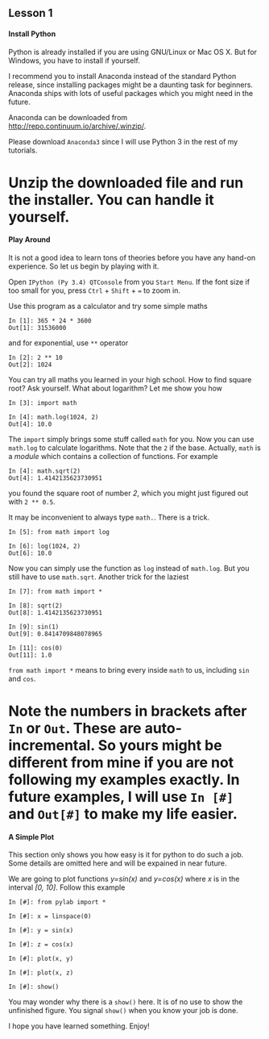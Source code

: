 
Lesson 1
--------

#### Install Python ####

Python is already installed if you are using GNU/Linux or Mac OS X. But for
Windows, you have to install if yourself. 

I recommend you to install Anaconda instead of the standard Python release,
since installing packages might be a daunting task for beginners. Anaconda ships
with lots of useful packages which you might need in the future.

Anaconda can be downloaded from <http://repo.continuum.io/archive/.winzip/>.

Please download `Anaconda3` since I will use Python 3 in the rest of my
tutorials.

Unzip the downloaded file and run the installer. You can handle it yourself.
=======================================

#### Play Around ####

It is not a good idea to learn tons of theories before you have any hand-on
experience. So let us begin by playing with it.

Open `IPython (Py 3.4) QTConsole` from you `Start Menu`. If the font size if too
small for you, press `Ctrl` + `Shift` + `=` to zoom in.

Use this program as a calculator and try some simple maths

    In [1]: 365 * 24 * 3600
    Out[1]: 31536000

and for exponential, use `**` operator

    In [2]: 2 ** 10
    Out[2]: 1024

You can try all maths you learned in your high school. How to find square root?
Ask yourself. What about logarithm? Let me show you how

    In [3]: import math

    In [4]: math.log(1024, 2)
    Out[4]: 10.0

The `import` simply brings some stuff called `math` for you. Now you can use
`math.log` to calculate logarithms. Note that the `2` if the base. Actually,
`math` is a *module* which contains a collection of functions. For example

    In [4]: math.sqrt(2)
    Out[4]: 1.4142135623730951

 you found the square root of number *2*, which you might just figured out with
 `2 ** 0.5`. 

 It may be inconvenient to always type `math.`. There is a trick.

    In [5]: from math import log

    In [6]: log(1024, 2)
    Out[6]: 10.0

Now you can simply use the function as `log` instead of `math.log`. But you
still have to use `math.sqrt`. Another trick for the laziest

    In [7]: from math import *

    In [8]: sqrt(2)
    Out[8]: 1.4142135623730951

    In [9]: sin(1)
    Out[9]: 0.8414709848078965

    In [11]: cos(0)
    Out[11]: 1.0
 
`from math import *` means to bring every inside `math` to us, including `sin`
and `cos`.

Note the numbers in brackets after `In` or `Out`. These are auto-incremental. So
yours might be different from mine if you are not following my examples exactly.
In future examples, I will use `In [#]` and `Out[#]` to make my life easier.
=======================================

#### A Simple Plot ####

This section only shows you how easy is it for python to do such a job. Some
details are omitted here and will be expained in near future.

We are going to plot functions *y=sin(x)* and *y=cos(x)* where *x* is in the
interval *[0, 10]*. Follow this example

    In [#]: from pylab import *

    In [#]: x = linspace(0)

    In [#]: y = sin(x)

    In [#]: z = cos(x)

    In [#]: plot(x, y)

    In [#]: plot(x, z)

    In [#]: show()

You may wonder why there is a `show()` here. It is of no use to show the
unfinished figure. You signal `show()` when you know your job is done.

I hope you have learned something. Enjoy! 

